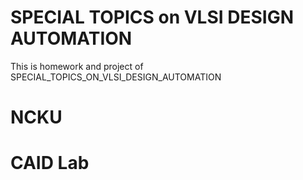 # SPECIAL TOPICS on VLSI DESIGN AUTOMATION
This is homework and project of SPECIAL_TOPICS_ON_VLSI_DESIGN_AUTOMATION

# NCKU
# CAID Lab

